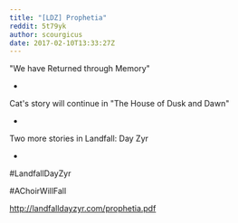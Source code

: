 ```yaml
---
title: "[LDZ] Prophetia"
reddit: 5t79yk
author: scourgicus
date: 2017-02-10T13:33:27Z
---
```


"We have Returned through Memory"

*

Cat's story will continue in "The House of Dusk and Dawn"

*

Two more stories in Landfall: Day Zyr

*

 #LandfallDayZyr

 #AChoirWillFall

http://landfalldayzyr.com/prophetia.pdf
